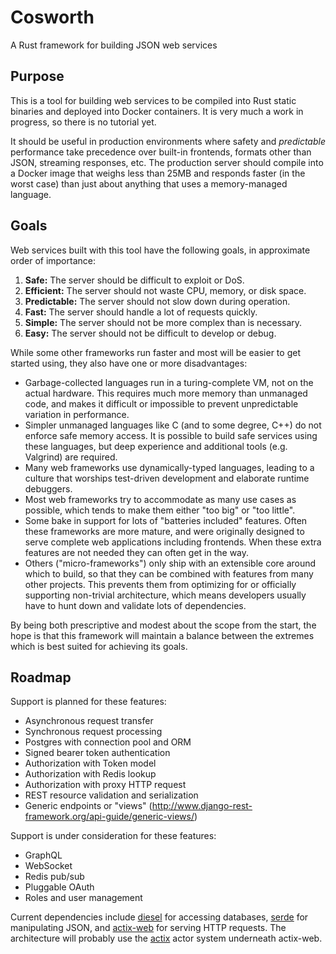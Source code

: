 # Cosworth

A Rust framework for building JSON web services

## Purpose

This is a tool for building web services to be compiled into Rust static binaries and deployed into Docker containers. It is very much a work in progress, so there is no tutorial yet.

It should be useful in production environments where safety and *predictable* performance take precedence over built-in frontends, formats other than JSON, streaming responses, etc. The production server should compile into a Docker image that weighs less than 25MB and responds faster (in the worst case) than just about anything that uses a memory-managed language.

## Goals

Web services built with this tool have the following goals, in approximate order of importance:

1. **Safe:** The server should be difficult to exploit or DoS.
2. **Efficient:** The server should not waste CPU, memory, or disk space.
3. **Predictable:** The server should not slow down during operation.
4. **Fast:** The server should handle a lot of requests quickly.
6. **Simple:** The server should not be more complex than is necessary.
5. **Easy:** The server should not be difficult to develop or debug.

While some other frameworks run faster and most will be easier to get started using, they also have one or more disadvantages:

- Garbage-collected languages run in a turing-complete VM, not on the actual hardware. This requires much more memory than unmanaged code, and makes it difficult or impossible to prevent unpredictable variation in performance.
- Simpler unmanaged languages like C (and to some degree, C++) do not enforce safe memory access. It is possible to build safe services using these languages, but deep experience and additional tools (e.g. Valgrind) are required.
- Many web frameworks use dynamically-typed languages, leading to a culture that worships test-driven development and elaborate runtime debuggers.
- Most web frameworks try to accommodate as many use cases as possible, which tends to make them either "too big" or "too little".
- Some bake in support for lots of "batteries included" features. Often these frameworks are more mature, and were originally designed to serve complete web applications including frontends. When these extra features are not needed they can often get in the way.
- Others ("micro-frameworks") only ship with an extensible core around which to build, so that they can be combined with features from many other projects. This prevents them from optimizing for or officially supporting non-trivial architecture, which means developers usually have to hunt down and validate lots of dependencies.

By being both prescriptive and modest about the scope from the start, the hope is that this framework will maintain a balance between the extremes which is best suited for achieving its goals.

## Roadmap

Support is planned for these features:

- Asynchronous request transfer
- Synchronous request processing
- Postgres with connection pool and ORM
- Signed bearer token authentication
- Authorization with Token model
- Authorization with Redis lookup
- Authorization with proxy HTTP request
- REST resource validation and serialization
- Generic endpoints or "views" (http://www.django-rest-framework.org/api-guide/generic-views/)

Support is under consideration for these features:

- GraphQL
- WebSocket
- Redis pub/sub
- Pluggable OAuth
- Roles and user management

Current dependencies include [diesel](http://diesel.rs) for accessing databases, [serde](http://serde.js) for manipulating JSON, and [actix-web](http://actix.rs) for serving HTTP requests. The architecture will probably use the [actix](https://github.com/actix/actix) actor system underneath actix-web.
